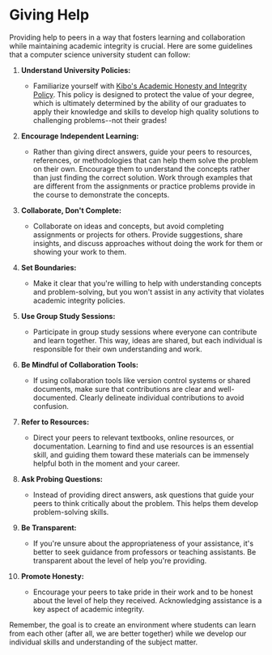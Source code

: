 # Giving Help

Providing help to peers in a way that fosters learning and collaboration while
maintaining academic integrity is crucial. Here are some guidelines that a
computer science university student can follow:

1. **Understand University Policies:**
   - Familiarize yourself with [Kibo's Academic Honesty and Integrity
     Policy](https://docs.google.com/document/d/1hk90x4UxSVna-1WCIBwa9ELPSGIh9Lp43pEu9-LBluI/preview#heading=h.ji8lxk5bitwu).
     This policy is designed to protect the value of your degree, which is
     ultimately determined by the ability of our graduates to apply their
     knowledge and skills to develop high quality solutions to challenging
     problems--not their grades!

2. **Encourage Independent Learning:**
   - Rather than giving direct answers, guide your peers to resources,
     references, or methodologies that can help them solve the problem on their
     own. Encourage them to understand the concepts rather than just finding the
     correct solution.  Work through examples that are different from the
     assignments or practice problems provide in the course to demonstrate the
     concepts.

3. **Collaborate, Don't Complete:**
   - Collaborate on ideas and concepts, but avoid completing assignments or
     projects for others. Provide suggestions, share insights, and discuss
     approaches without doing the work for them or showing your work to them.

4. **Set Boundaries:**
   - Make it clear that you're willing to help with understanding concepts and
     problem-solving, but you won't assist in any activity that violates
     academic integrity policies.

5. **Use Group Study Sessions:**
   - Participate in group study sessions where everyone can contribute and learn
     together. This way, ideas are shared, but each individual is responsible
     for their own understanding and work.

6. **Be Mindful of Collaboration Tools:**
   - If using collaboration tools like version control systems or shared
     documents, make sure that contributions are clear and well-documented.
     Clearly delineate individual contributions to avoid confusion.

7. **Refer to Resources:**
   - Direct your peers to relevant textbooks, online resources, or
     documentation. Learning to find and use resources is an essential skill,
     and guiding them toward these materials can be immensely helpful both in
     the moment and your career.

8. **Ask Probing Questions:**
   - Instead of providing direct answers, ask questions that guide your peers to
     think critically about the problem. This helps them develop problem-solving
     skills.

9. **Be Transparent:**
   - If you're unsure about the appropriateness of your assistance, it's better
     to seek guidance from professors or teaching assistants. Be transparent
     about the level of help you're providing.

10. **Promote Honesty:**
    - Encourage your peers to take pride in their work and to be honest about
      the level of help they received. Acknowledging assistance is a key aspect
      of academic integrity.

Remember, the goal is to create an environment where students can learn from
each other (after all, we are better together) while we develop our individual
skills and understanding of the subject matter.
